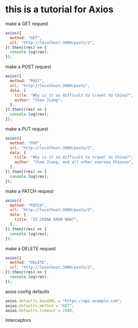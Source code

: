 # this is a tutorial for Axios

make a GET request

```javascript
axios({
  method: "GET",
  url: "http://localhost:3000/posts/2",
}).then((res) => {
  console.log(res);
});
```

make a POST request

```javascript
axios({
  method: "POST",
  url: "http://localhost:3000/posts",
  data: {
    title: "Why is it so difficult to travel to China?",
    author: "Chao Jiang",
  },
}).then((res) => {
  console.log(res);
});
```

make a PUT request

```javascript
axios({
  method: "PUT",
  url: "http://localhost:3000/posts/3",
  data: {
    title: "Why is it so difficult to travel to China?",
    author: "Chao Jiang, and all other oversea Chinese",
  },
}).then((res) => {
  console.log(res);
});
```

make a PATCH request

```javascript
axios({
  method: "PATCH",
  url: "http://localhost:3000/posts/3",
  data: {
    title: "IS CHINA OPEN NOW?",
  },
}).then((res) => {
  console.log(res);
});
```

make a DELETE request

```javascript
axios({
  method: "DELETE",
  url: "http://localhost:3000/posts/3",
}).then((res) => {
  console.log(res);
});
```

axios config defaults

```javascript
axios.defaults.baseURL = "https://api.example.com";
axios.defaults.method = "GET";
axios.defaults.timeout = 2500;
```

Interceptors
